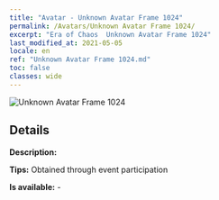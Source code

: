 ```yaml
---
title: "Avatar - Unknown Avatar Frame 1024"
permalink: /Avatars/Unknown Avatar Frame 1024/
excerpt: "Era of Chaos  Unknown Avatar Frame 1024"
last_modified_at: 2021-05-05
locale: en
ref: "Unknown Avatar Frame 1024.md"
toc: false
classes: wide
---
```

 ![Unknown Avatar Frame 1024](/images/a/avatarFrame_24.png)

## Details

 **Description:**  

 **Tips:** Obtained through event participation 

 **Is available:**  - 

